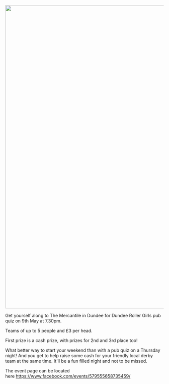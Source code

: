 <html><body><img class="alignnone" alt="" src="https://sphotos-a.xx.fbcdn.net/hphotos-ash3/68571_10151440549208753_435878522_n.jpg" width="679" height="960">

Get yourself along to The Mercantile in Dundee for Dundee Roller Girls pub quiz on 9th May at 7.30pm.

Teams of up to 5 people and £3 per head.

First prize is a cash prize, with prizes for 2nd and 3rd place too!

What better way to start your weekend than with a pub quiz on a Thursday night! And you get to help raise some cash for your friendly local derby team at the same time. It'll be a fun filled night and not to be missed.

The event page can be located here <a href="https://www.facebook.com/events/579555658735459/579575915400100/">https://www.facebook.com/events/579555658735459/</a></body></html>
